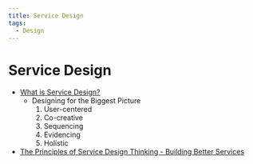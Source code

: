 ```yaml
---
title: Service Design
tags:
  - Design
---
```


# Service Design

- [What is Service Design?](https://www.interaction-design.org/literature/topics/service-design)
  - Designing for the Biggest Picture
    1. User-centered
    2. Co-creative
    3. Sequencing
    4. Evidencing
    5. Holistic
- [The Principles of Service Design Thinking - Building Better Services](https://www.interaction-design.org/literature/article/the-principles-of-service-design-thinking-building-better-services)
